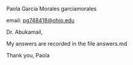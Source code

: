 Paola Garcia Morales 
garciamorales 

email: pg748418@ohio.edu

Dr. Abukamail,

My answers are recorded in the file answers.md

Thank you,
Paola 